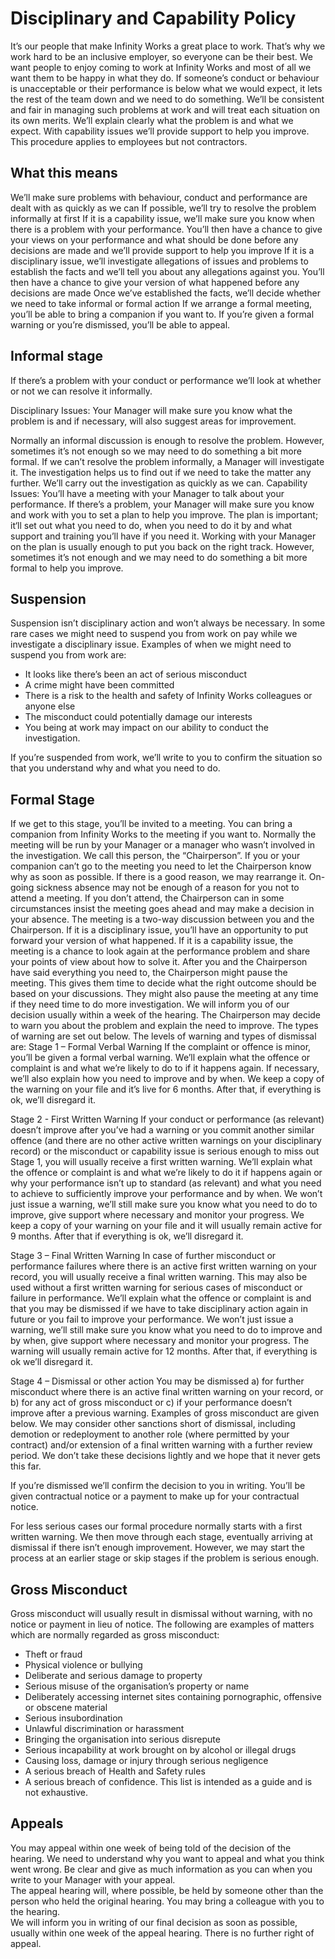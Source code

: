 # Disciplinary and Capability Policy
It’s our people that make Infinity Works a great place to work. That’s why we work hard to be an inclusive employer, so everyone can be their best. We want people to enjoy coming to work at Infinity Works and most of all we want them to be happy in what they do. If someone’s conduct or behaviour is unacceptable or their performance is below what we would expect, it lets the rest of the team down and we need to do something.  We’ll be consistent and fair in managing such problems at work and will treat each situation on its own merits.  We’ll explain clearly what the problem is and what we expect.  With capability issues we’ll provide support to help you improve.   This procedure applies to employees but not contractors. 
## What this means
We’ll make sure problems with behaviour, conduct and performance are dealt with as quickly as we can
If possible, we’ll try to resolve the problem informally at first
If it is a capability issue, we’ll make sure you know when there is a problem with your performance. You’ll then have a chance to give your views on your performance and what should be done before any decisions are made and we’ll provide support to help you improve
If it is a disciplinary issue, we’ll investigate allegations of issues and problems to establish the facts and we’ll tell you about any allegations against you. You’ll then have a chance to give your version of what happened before any decisions are made
Once we’ve established the facts, we’ll decide whether we need to take informal or formal action
If we arrange a formal meeting, you’ll be able to bring a companion if you want to.
If you’re given a formal warning or you’re dismissed, you’ll be able to appeal.

## Informal stage
If there’s a problem with your conduct or performance we’ll look at whether or not we can resolve it informally. 

Disciplinary Issues: Your Manager will make sure you know what the problem is and if necessary, will also suggest areas for improvement. 

Normally an informal discussion is enough to resolve the problem. However, sometimes it’s not enough so we may need to do something a bit more formal.
If we can’t resolve the problem informally, a Manager will investigate it. The investigation helps us to find out if we need to take the matter any further. We’ll carry out the investigation as quickly as we can.
Capability Issues: You’ll have a meeting with your Manager to talk about your performance. If there’s a problem, your Manager will make sure you know and work with you to set a plan to help you improve. The plan is important; it‘ll set out what you need to do, when you need to do it by and what support and training you’ll have if you need it. 
Working with your Manager on the plan is usually enough to put you back on the right track. However, sometimes it’s not enough and we may need to do something a bit more formal to help you improve.
## Suspension
Suspension isn’t disciplinary action and won’t always be necessary. In some rare cases we might need to suspend you from work on pay while we investigate a disciplinary issue.  Examples of when we might need to suspend you from work are:
* It looks like there’s been an act of serious misconduct
* A crime might have been committed
* There is a risk to the health and safety of Infinity Works colleagues or anyone else
* The misconduct could potentially damage our interests
* You being at work may impact on our ability to conduct the investigation.

If you’re suspended from work, we’ll write to you to confirm the situation so that you understand why and what you need to do.

## Formal Stage
If we get to this stage, you’ll be invited to a meeting. You can bring a companion from Infinity Works to the meeting if you want to. Normally the meeting will be run by your Manager or a manager who wasn’t involved in the investigation. We call this person, the “Chairperson”.
If you or your companion can’t go to the meeting you need to let the Chairperson know why as soon as possible.  If there is a good reason, we may rearrange it. On-going sickness absence may not be enough of a reason for you not to attend a meeting. If you don’t attend, the Chairperson can in some circumstances insist the meeting goes ahead and may make a decision in your absence. 
The meeting is a two-way discussion between you and the Chairperson. If it is a disciplinary issue, you’ll have an opportunity to put forward your version of what happened.  If it is a capability issue, the meeting is a chance to look again at the performance problem and share your points of view about how to solve it.   After you and the Chairperson have said everything you need to, the Chairperson might pause the meeting. This gives them time to decide what the right outcome should be based on your discussions. They might also pause the meeting at any time if they need time to do more investigation. 
We will inform you of our decision usually within a week of the hearing.  The Chairperson may decide to warn you about the problem and explain the need to improve. The types of warning are set out below. 
The levels of warning and types of dismissal are: 
Stage 1 – Formal Verbal Warning
If the complaint or offence is minor, you’ll be given a formal verbal warning.  We’ll explain what the offence or complaint is and what we’re likely to do to if it happens again.   If necessary, we’ll also explain how you need to improve and by when.  We keep a copy of the warning on your file and it’s live for 6 months.  After that, if everything is ok, we’ll disregard it. 

Stage 2 - First Written Warning
If your conduct or performance (as relevant) doesn’t improve after you’ve had a warning or you commit another similar offence (and there are no other active written warnings on your disciplinary record) or the misconduct or capability issue is serious enough to miss out Stage 1, you will usually receive a first written warning. We’ll explain what the offence or complaint is and what we’re likely to do it if happens again or why your performance isn’t up to standard (as relevant) and what you need to achieve to sufficiently improve your performance and by when.  We won’t just issue a warning, we’ll still make sure you know what you need to do to improve, give support where necessary and monitor your progress. We keep a copy of your warning on your file and it will usually remain active for 9 months. After that if everything is ok, we’ll disregard it. 

Stage 3 – Final Written Warning
In case of further misconduct or performance failures where there is an active first written warning on your record, you will usually receive a final written warning.  This may also be used without a first written warning for serious cases of misconduct or failure in performance.  We’ll explain what the offence or complaint is and that you may be dismissed if we have to take disciplinary action again in future or you fail to improve your performance.  We won’t just issue a warning, we’ll still make sure you know what you need to do to improve and by when, give support where necessary and monitor your progress. The warning will usually remain active for 12 months. After that, if everything is ok we’ll disregard it. 

Stage 4 – Dismissal or other action 
You may be dismissed a) for further misconduct where there is an active final written warning on your record, or b) for any act of gross misconduct or c) if your performance doesn’t improve after a previous warning.  Examples of gross misconduct are given below.  We may consider other sanctions short of dismissal, including demotion or redeployment to another role (where permitted by your contract) and/or extension of a final written warning with a further review period. We don’t take these decisions lightly and we hope that it never gets this far. 

If you’re dismissed we’ll confirm the decision to you in writing. You’ll be given contractual notice or a payment to make up for your contractual notice.  

For less serious cases our formal procedure normally starts with a first written warning. We then move through each stage, eventually arriving at dismissal if there isn’t enough improvement. However, we may start the process at an earlier stage or skip stages if the problem is serious enough.
## Gross Misconduct
Gross misconduct will usually result in dismissal without warning, with no notice or payment in lieu of notice.  The following are examples of matters which are normally regarded as gross misconduct: 
* Theft or fraud
* Physical violence or bullying
* Deliberate and serious damage to property
* Serious misuse of the organisation’s property or name
* Deliberately accessing internet sites containing pornographic, offensive or obscene material
* Serious insubordination
* Unlawful discrimination or harassment
* Bringing the organisation into serious disrepute
* Serious incapability at work brought on by alcohol or illegal drugs
* Causing loss, damage or injury through serious negligence
* A serious breach of Health and Safety rules
* A serious breach of confidence.
This list is intended as a guide and is not exhaustive. 
## Appeals
You may appeal within one week of being told of the decision of the hearing.  We need to understand why you want to appeal and what you think went wrong.  Be clear and give as much information as you can when you write to your Manager with your appeal.  
The appeal hearing will, where possible, be held by someone other than the person who held the original hearing.  You may bring a colleague with you to the hearing.  
We will inform you in writing of our final decision as soon as possible, usually within one week of the appeal hearing.  There is no further right of appeal. 
